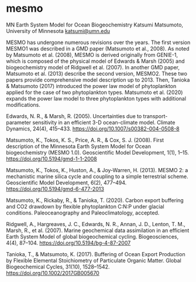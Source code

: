 # mesmo
MN Earth System Model for Ocean Biogeochemistry
Katsumi Matsumoto, University of Minnesota
katsumi@umn.edu

MESMO has undergone numerous revisions over the years. The first version MESMO1 was described in a GMD paper (Matsumoto et al., 2008). As noted by Matsumoto et al. (2008), MESMO is derived originally from GENIE-1, which is composed of the physical model of Edwards & Marsh (2005) and biogeochemistry model of Ridgwell et al. (2007). In another GMD paper, Matsumoto et al. (2013) describe the second version, MESMO2. These two papers provide comprehensive model description up to 2013. Then, Tanioka & Matsumoto (2017) introduced the power law model of phytoplankton applied for the case of two phytoplankton types. Matsumoto et al. (2020) expands the power law model to three phytoplankton types with additional modifications.  


Edwards, N. R., & Marsh, R. (2005). Uncertainties due to transport-parameter sensitivity in an efficient 3-D ocean-climate model. Climate Dynamics, 24(4), 415–433. https://doi.org/10.1007/s00382-004-0508-8

Matsumoto, K., Tokos, K. S., Price, A. R., & Cox, S. J. (2008). First description of the Minnesota Earth System Model for Ocean biogeochemistry (MESMO 1.0). Geoscientific Model Development, 1(1), 1–15. https://doi.org/10.5194/gmd-1-1-2008

Matsumoto, K., Tokos, K., Huston, A., & Joy-Warren, H. (2013). MESMO 2: a mechanistic marine silica cycle and coupling to a simple terrestrial scheme. Geoscientific Model Development, 6(2), 477–494. https://doi.org/10.5194/gmd-6-477-2013

Matsumoto, K., Rickaby, R., & Tanioka, T. (2020). Carbon export buffering and CO2 drawdown by flexible phytoplankton C:N:P under glacial conditions. Paleoceanography and Paleoclimatology, accepted.

Ridgwell, A., Hargreaves, J. C., Edwards, N. R., Annan, J. D., Lenton, T. M., Marsh, R., et al. (2007). Marine geochemical data assimilation in an efficient Earth System Model of global biogeochemical cycling. Biogeosciences, 4(4), 87–104. https://doi.org/10.5194/bg-4-87-2007

Tanioka, T., & Matsumoto, K. (2017). Buffering of Ocean Export Production by Flexible Elemental Stoichiometry of Particulate Organic Matter. Global Biogeochemical Cycles, 31(10), 1528–1542. https://doi.org/10.1002/2017GB005670

